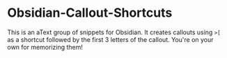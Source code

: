 # Obsidian-Callout-Shortcuts

This is an aText group of snippets for Obsidian. It creates callouts using `>[` as a shortcut followed by the first 3 letters of the callout. You're on your own for memorizing them! 
